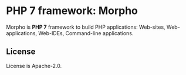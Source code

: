 # PHP 7 framework: Morpho

Morpho is **PHP 7** framework to build PHP applications: Web-sites, Web-applications, Web-IDEs, Command-line applications.

## License

License is Apache-2.0.
